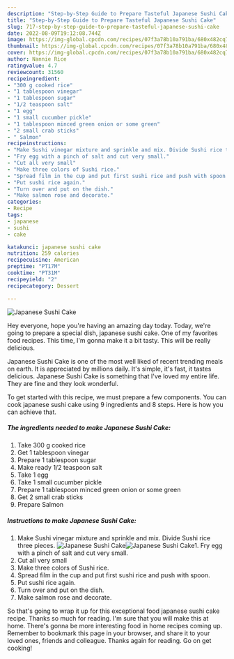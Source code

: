 ```yaml
---
description: "Step-by-Step Guide to Prepare Tasteful Japanese Sushi Cake"
title: "Step-by-Step Guide to Prepare Tasteful Japanese Sushi Cake"
slug: 717-step-by-step-guide-to-prepare-tasteful-japanese-sushi-cake
date: 2022-08-09T19:12:08.744Z
image: https://img-global.cpcdn.com/recipes/07f3a78b10a791ba/680x482cq70/japanese-sushi-cake-recipe-main-photo.jpg
thumbnail: https://img-global.cpcdn.com/recipes/07f3a78b10a791ba/680x482cq70/japanese-sushi-cake-recipe-main-photo.jpg
cover: https://img-global.cpcdn.com/recipes/07f3a78b10a791ba/680x482cq70/japanese-sushi-cake-recipe-main-photo.jpg
author: Nannie Rice
ratingvalue: 4.7
reviewcount: 31560
recipeingredient:
- "300 g cooked rice"
- "1 tablespoon vinegar"
- "1 tablespoon sugar"
- "1/2 teaspoon salt"
- "1 egg"
- "1 small cucumber pickle"
- "1 tablespoon minced green onion or some green"
- "2 small crab sticks"
- " Salmon"
recipeinstructions:
- "Make Sushi vinegar mixture and sprinkle and mix. Divide Sushi rice three pieces."
- "Fry egg with a pinch of salt and cut very small."
- "Cut all very small"
- "Make three colors of Sushi rice."
- "Spread film in the cup and put first sushi rice and push with spoon."
- "Put sushi rice again."
- "Turn over and put on the dish."
- "Make salmon rose and decorate."
categories:
- Recipe
tags:
- japanese
- sushi
- cake

katakunci: japanese sushi cake 
nutrition: 259 calories
recipecuisine: American
preptime: "PT17M"
cooktime: "PT31M"
recipeyield: "2"
recipecategory: Dessert

---
```



![Japanese Sushi Cake](https://img-global.cpcdn.com/recipes/07f3a78b10a791ba/680x482cq70/japanese-sushi-cake-recipe-main-photo.jpg)

Hey everyone, hope you're having an amazing day today. Today, we're going to prepare a special dish, japanese sushi cake. One of my favorites food recipes. This time, I'm gonna make it a bit tasty. This will be really delicious.

Japanese Sushi Cake is one of the most well liked of recent trending meals on earth. It is appreciated by millions daily. It's simple, it's fast, it tastes delicious. Japanese Sushi Cake is something that I've loved my entire life. They are fine and they look wonderful.




To get started with this recipe, we must prepare a few components. You can cook japanese sushi cake using 9 ingredients and 8 steps. Here is how you can achieve that.

<!--inarticleads1-->

##### The ingredients needed to make Japanese Sushi Cake:

1. Take 300 g cooked rice
1. Get 1 tablespoon vinegar
1. Prepare 1 tablespoon sugar
1. Make ready 1/2 teaspoon salt
1. Take 1 egg
1. Take 1 small cucumber pickle
1. Prepare 1 tablespoon minced green onion or some green
1. Get 2 small crab sticks
1. Prepare  Salmon




<!--inarticleads2-->

##### Instructions to make Japanese Sushi Cake:

1. Make Sushi vinegar mixture and sprinkle and mix. Divide Sushi rice three pieces.
<img src="https://img-global.cpcdn.com/steps/7d0e0ba4e9b62b68/160x128cq70/japanese-sushi-cake-recipe-step-1-photo.jpg" alt="Japanese Sushi Cake"><img src="https://img-global.cpcdn.com/steps/5b7d27737cb4b8f8/160x128cq70/japanese-sushi-cake-recipe-step-1-photo.jpg" alt="Japanese Sushi Cake">1. Fry egg with a pinch of salt and cut very small.
1. Cut all very small
1. Make three colors of Sushi rice.
1. Spread film in the cup and put first sushi rice and push with spoon.
1. Put sushi rice again.
1. Turn over and put on the dish.
1. Make salmon rose and decorate.




So that's going to wrap it up for this exceptional food japanese sushi cake recipe. Thanks so much for reading. I'm sure that you will make this at home. There's gonna be more interesting food in home recipes coming up. Remember to bookmark this page in your browser, and share it to your loved ones, friends and colleague. Thanks again for reading. Go on get cooking!
